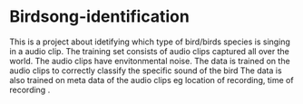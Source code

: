 # Birdsong-identification
This is a project about idetifying which type of bird/birds species is singing in a audio clip.
The training set consists of audio clips captured all over the world. The audio clips have envitonmental noise.
The data is trained on the audio clips to correctly classify the specific sound of the bird
The data is also trained on meta data of the audio clips eg location of recording, time of recording .
